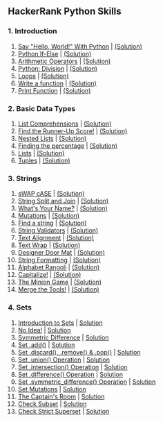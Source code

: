 HackerRank Python Skills
------------------------

### 1. Introduction

1.  [Say "Hello, World!" With Python](https://www.hackerrank.com/challenges/py-hello-world/problem) | [(Solution)](https://github.com/Pulkit008/HackerRank/blob/master/Python/01.%20Introduction/01.%20Say%20%22Hello%2C%20World!%22%20With%20Python.py)
2.  [Python If-Else](https://www.hackerrank.com/challenges/py-if-else/problem) | [(Solution)](https://github.com/Pulkit008/HackerRank/blob/master/Python/01.%20Introduction/02.%20Python%20If-Else.py)
3.  [Arithmetic Operators](https://www.hackerrank.com/challenges/python-arithmetic-operators/problem) | [(Solution)](https://github.com/Pulkit008/HackerRank/blob/master/Python/01.%20Introduction/03.%20Arithmetic%20Operators.py)
4.  [Python: Division](https://www.hackerrank.com/challenges/python-division/problem) | [(Solution)](https://github.com/Pulkit008/HackerRank/blob/master/Python/01.%20Introduction/04.%20Python:%20Division.py)
5.  [Loops](https://www.hackerrank.com/challenges/python-loops/problem) | [(Solution)](https://github.com/Pulkit008/HackerRank/blob/master/Python/01.%20Introduction/05.%20Loops.py)
6.  [Write a function](https://www.hackerrank.com/challenges/write-a-function/problem) | [(Solution)](https://github.com/Pulkit008/HackerRank/blob/master/Python/01.%20Introduction/06.%20Write%20a%20function.py)
7.  [Print Function](https://www.hackerrank.com/challenges/python-print/problem) | [(Solution)](https://github.com/Pulkit008/HackerRank/blob/master/Python/01.%20Introduction/07.%20Print%20Function.py)

### 2. Basic Data Types

1.  [List Comprehensions](https://www.hackerrank.com/challenges/list-comprehensions/problem) | [(Solution)](https://github.com/Pulkit008/HackerRank/blob/master/Python/02.%20Basic%20Data%20Types/01.%20List%20Comprehensions.py)
2.  [Find the Runner-Up Score!](https://www.hackerrank.com/challenges/find-second-maximum-number-in-a-list/problem) | [(Solution)](https://github.com/Pulkit008/HackerRank/blob/master/Python/02.%20Basic%20Data%20Types/02.%20Find%20the%20Runner-Up%20Score.py)
3.  [Nested Lists](https://www.hackerrank.com/challenges/nested-list/problem) | [(Solution)](https://github.com/Pulkit008/HackerRank/blob/master/Python/02.%20Basic%20Data%20Types/03.%20Nested%20Lists.py)
4.  [Finding the percentage](https://www.hackerrank.com/challenges/finding-the-percentage/problem) | [(Solution)](https://github.com/Pulkit008/HackerRank/blob/master/Python/02.%20Basic%20Data%20Types/04.%20Finding%20the%20percentage.py)
5.  [Lists](https://www.hackerrank.com/challenges/python-lists/problem) | [(Solution)](https://github.com/Pulkit008/HackerRank/blob/master/Python/02.%20Basic%20Data%20Types/05.%20Lists.py)
6.  [Tuples](https://www.hackerrank.com/challenges/python-tuples/problem) | [(Solution)](https://github.com/Pulkit008/HackerRank/blob/master/Python/02.%20Basic%20Data%20Types/06.%20Tuples.py)

### 3. Strings

1.  [sWAP cASE](https://www.hackerrank.com/challenges/swap-case/problem) | [(Solution)]()
2.  [String Split and Join](https://www.hackerrank.com/challenges/python-string-split-and-join/problem) | [(Solution)]()
3.  [What's Your Name?](https://www.hackerrank.com/challenges/whats-your-name/problem) | [(Solution)]()
4.  [Mutations](https://www.hackerrank.com/challenges/python-mutations/problem) | [(Solution)]()
5.  [Find a string](https://www.hackerrank.com/challenges/find-a-string/problem) | [(Solution)]()
6.  [String Validators](https://www.hackerrank.com/challenges/string-validators/problem) | [(Solution)]()
7.  [Text Alignment](https://www.hackerrank.com/challenges/text-alignment/problem) | [(Solution)]()
8.  [Text Wrap](https://www.hackerrank.com/challenges/text-wrap/problem) | [(Solution)]()
9.  [Designer Door Mat](https://www.hackerrank.com/challenges/designer-door-mat/problem) | [(Solution)]()
10.  [String Formatting](https://www.hackerrank.com/challenges/python-string-formatting/problem) | [(Solution)]()
11.  [Alphabet Rangoli](https://www.hackerrank.com/challenges/alphabet-rangoli/problem) | [(Solution)]()
12.  [Capitalize!](https://www.hackerrank.com/challenges/capitalize/problem) | [(Solution)]()
13.  [The Minion Game](https://www.hackerrank.com/challenges/the-minion-game/problem) | [(Solution)]()
14.  [Merge the Tools!](https://www.hackerrank.com/challenges/merge-the-tools/problem) | [(Solution)]()

### 4. Sets

1.  [Introduction to Sets](https://www.hackerrank.com/challenges/py-introduction-to-sets/problem) | [Solution]()
2.  [No Idea!](https://www.hackerrank.com/challenges/no-idea/problem) | [Solution]()
3.  [Symmetric Difference](https://www.hackerrank.com/challenges/symmetric-difference/problem) | [Solution]()
4.  [Set .add()](https://www.hackerrank.com/challenges/py-set-add/problem) | [Solution]()
5.  [Set .discard(), .remove() & .pop()](https://www.hackerrank.com/challenges/py-set-discard-remove-pop/problem) | [Solution]()
6.  [Set .union() Operation](https://www.hackerrank.com/challenges/py-set-union/problem) | [Solution]()
7.  [Set .intersection() Operation](https://www.hackerrank.com/challenges/py-set-intersection-operation/problem) | [Solution]()
8.  [Set .difference() Operation](https://www.hackerrank.com/challenges/py-set-difference-operation/problem) | [Solution]()
9.  [Set .symmetric_difference() Operation](https://www.hackerrank.com/challenges/py-set-symmetric-difference-operation/problem) | [Solution]()
10.  [Set Mutations](https://www.hackerrank.com/challenges/py-set-mutations/problem) | [Solution]()
11.  [The Captain's Room](https://www.hackerrank.com/challenges/py-the-captains-room/problem) | [Solution]()
12.  [Check Subset](https://www.hackerrank.com/challenges/py-check-subset/problem) | [Solution]()
13.  [Check Strict Superset](https://www.hackerrank.com/challenges/py-check-strict-superset/problem) | [Solution]()
